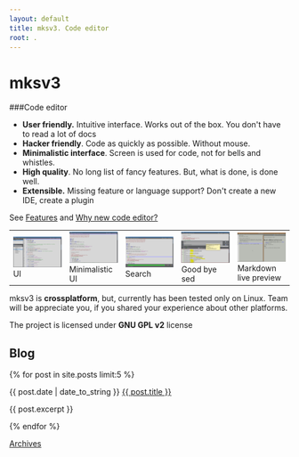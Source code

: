 ```yaml
---
layout: default
title: mksv3. Code editor
root: .
---
```



# mksv3

###Code editor


* **User friendly.** Intuitive interface. Works out of the box. You don't have to read a lot of docs
* **Hacker friendly**. Code as quickly as possible. Without mouse.
* **Minimalistic interface**. Screen is used for code, not for bells and whistles.
* **High quality**. No long list of fancy features. But, what is done, is done well.
* **Extensible.** Missing feature or language support? Don't create a new IDE, create a plugin

See [Features](features.html) and [Why new code editor?](why-new.html)
    
<table frame="void">
    <tr>
        <td width="20%">
            <a href="screenshots/main-ui.png">
                <img src="screenshots/preview/main-ui.png" width="100%" height="100%"/>
            </a>
            UI
        </td>
        <td width="20%">
            <a href="screenshots/minimal.png">
                <img src="screenshots/preview/minimal.png" width="100%" height="100%"/>
            </a>
            Minimalistic UI
        </td>
        <td width="20%">
            <a href="screenshots/search.png">
                <img src="screenshots/preview/search.png" width="100%" height="100%"/>
            </a>
            Search
        </td>
        <td width="20%">
            <a href="screenshots/search-replace.png">
                <img src="screenshots/preview/search-replace.png" width="100%" height="100%"/>
            </a>
            Good bye sed
        </td>
        <td width="20%">
            <a href="screenshots/markdown-preview.png">
                <img src="screenshots/preview/markdown-preview.png" width="100%" height="100%"/>
            </a>
            Markdown live preview
        </td>
    </tr>
</table>

mksv3 is **crossplatform**, but, currently has been tested only on Linux. Team will be appreciate you, if you shared your experience about other platforms.

The project is licensed under **GNU GPL v2** license


## Blog
{% for post in site.posts limit:5 %}
<div>
  {{ post.date | date_to_string }}
  <a href="{{ page.root }}{{ post.url }}">{{ post.title }}</a>
  <p>{{ post.excerpt }}</p>
</div>
{% endfor %}

<a href="archive.html">Archives</a>
